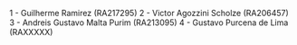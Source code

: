 1 - Guilherme Ramirez  (RA217295)
2 - Victor Agozzini Scholze  (RA206457)
3 - Andreis Gustavo Malta Purim  (RA213095)
4 - Gustavo Purcena de Lima  (RAXXXXX)